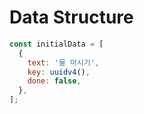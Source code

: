 # Data Structure

```js
const initialData = [
  {
    text: '물 마시기',
    key: uuidv4(),
    done: false,
  },
];
```
